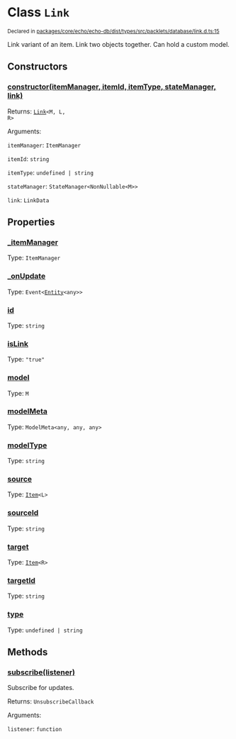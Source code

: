 # Class `Link`
<sub>Declared in [packages/core/echo/echo-db/dist/types/src/packlets/database/link.d.ts:15]()</sub>


Link variant of an item. Link two objects together. Can hold a custom model.

## Constructors
### [constructor(itemManager, itemId, itemType, stateManager, link)]()


Returns: <code>[Link](/api/@dxos/react-client/classes/Link)&lt;M, L, R&gt;</code>

Arguments: 

`itemManager`: <code>ItemManager</code>

`itemId`: <code>string</code>

`itemType`: <code>undefined | string</code>

`stateManager`: <code>StateManager&lt;NonNullable&lt;M&gt;&gt;</code>

`link`: <code>LinkData</code>

## Properties
### [_itemManager]()
Type: <code>ItemManager</code>
### [_onUpdate]()
Type: <code>Event&lt;[Entity](/api/@dxos/react-client/classes/Entity)&lt;any&gt;&gt;</code>
### [id]()
Type: <code>string</code>
### [isLink]()
Type: <code>"true"</code>
### [model]()
Type: <code>M</code>
### [modelMeta]()
Type: <code>ModelMeta&lt;any, any, any&gt;</code>
### [modelType]()
Type: <code>string</code>
### [source]()
Type: <code>[Item](/api/@dxos/react-client/classes/Item)&lt;L&gt;</code>
### [sourceId]()
Type: <code>string</code>
### [target]()
Type: <code>[Item](/api/@dxos/react-client/classes/Item)&lt;R&gt;</code>
### [targetId]()
Type: <code>string</code>
### [type]()
Type: <code>undefined | string</code>

## Methods
### [subscribe(listener)]()


Subscribe for updates.

Returns: <code>UnsubscribeCallback</code>

Arguments: 

`listener`: <code>function</code>